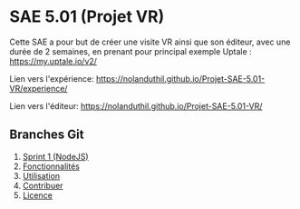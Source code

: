 # SAE 5.01 (Projet VR)
Cette SAE a pour but de créer une visite VR ainsi que son éditeur, avec une durée de 2 semaines, en prenant pour principal exemple Uptale : https://my.uptale.io/v2/

Lien vers l'expérience: https://nolanduthil.github.io/Projet-SAE-5.01-VR/experience/

Lien vers l'éditeur: https://nolanduthil.github.io/Projet-SAE-5.01-VR/

## Branches Git
1. [Sprint 1 (NodeJS)](#installation)
2. [Fonctionnalités](#fonctionnalités)
3. [Utilisation](#utilisation)
4. [Contribuer](#contribuer)
5. [Licence](#licence)
